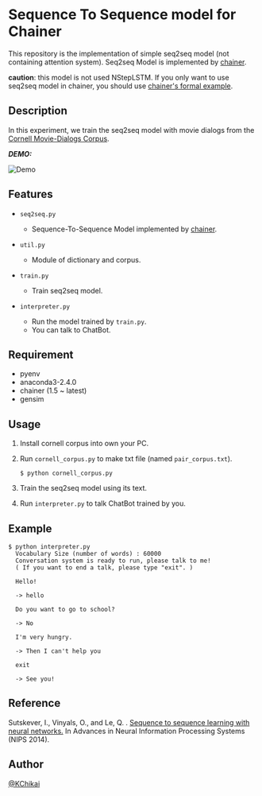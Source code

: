 # Sequence To Sequence model for Chainer 

This repository is the implementation of simple seq2seq model (not containing attention system).
Seq2seq Model is implemented by [chainer][chainer].

__caution__: this model is not used NStepLSTM. 
If you only want to use seq2seq model in chainer, you should use [chainer's formal example][chainer_seq2seq]. 

[chainer]: http://google.com/ "chainer"
[chainer_seq2seq]: http://google.com/ "chainer_seq2seq"



## Description

In this experiment, we train the seq2seq model with movie dialogs 
from the [Cornell Movie-Dialogs Corpus][cornell].

[cornell]: https://people.mpi-sws.org/~cristian/Cornell_Movie-Dialogs_Corpus.html "cornell"



***DEMO:***

![Demo](https://github.com/OnizukaLab/SentimentAnalysis/blob/master/image/demo_test.png?raw=true)

## Features

- `seq2seq.py`
  - Sequence-To-Sequence Model implemented by [chainer][chainer].

- `util.py`
  - Module of dictionary and corpus.

- `train.py`
  - Train seq2seq model.

- `interpreter.py`
  - Run the model trained by `train.py`.
  - You can talk to ChatBot.


## Requirement

- pyenv 
- anaconda3-2.4.0
- chainer (1.5 ~ latest)
- gensim 

## Usage

1. Install cornell corpus into own your PC.
2. Run `cornell_corpus.py` to make txt file (named `pair_corpus.txt`).
   
    `$ python cornell_corpus.py`
   
3. Train the seq2seq model using its text.
4. Run `interpreter.py` to talk ChatBot trained by you.

## Example

    $ python interpreter.py
      Vocabulary Size (number of words) : 60000
      Conversation system is ready to run, please talk to me!
      ( If you want to end a talk, please type "exit". )
      
      Hello!
      
      -> hello
      
      Do you want to go to school?
      
      -> No
      
      I'm very hungry.
      
      -> Then I can't help you
      
      exit
      
      -> See you!


## Reference 

Sutskever, I., Vinyals, O., and Le, Q. .
[Sequence to sequence learning with neural networks.][s2s_paper]
In Advances in Neural Information Processing Systems (NIPS 2014).

[s2s_paper]: http://google.com/ "s2s_paper"

## Author

[@KChikai](https://github.com/KChikai)

